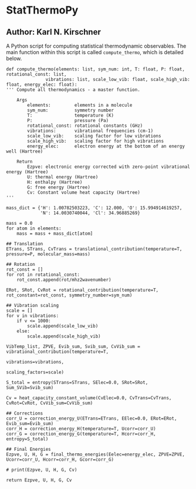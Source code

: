 # StatThermoPy

## Author: Karl N. Kirschner

A Python script for computing statistical thermodynamic observables. The main function within this script
is called `compute_thermo`, which is detailed below.

    def compute_thermo(elements: list, sym_num: int, T: float, P: float, rotational_const: list,
                   vibrations: list, scale_low_vib: float, scale_high_vib: float, energy_elec: float):
    ''' Compute all thermodynamics - a master function.

        Args
            elements:         elements in a molecule
            sym_num:          symmetry number
            T:                temperature (K)
            P:                pressure (Pa)
            rotational_const: rotational constants (GHz)
            vibrations:       vibrational frequencies (cm-1)
            scale_low_vib:    scaling factor for low vibrations
            scale_high_vib:   scaling factor for high vibrations
            energy_elec:      electron energy at the bottom of an energy well (Hartree)

        Return
            Ezpve: electronic energy corrected with zero-point vibrational energy (Hartree)
            U: thermal energy (Hartree)
            H: enthalpy (Hartree)
            G: free energy (Hartree)
            Cv: Constant volume heat capacity (Hartree)
    '''

    mass_dict = {'H': 1.00782503223, 'C': 12.000, 'O': 15.994914619257,
                 'N': 14.0030740044, 'Cl': 34.96885269}

    mass = 0.0
    for atom in elements:
        mass = mass + mass_dict[atom]

    ## Translation
    ETrans, STrans, CvTrans = translational_contribution(temperature=T, pressure=P, molecular_mass=mass)

    ## Rotation
    rot_const = []
    for rot in rotational_const:
        rot_const.append(rot/mhz2wavenumber)

    ERot, SRot, CvRot = rotational_contribution(temperature=T, rot_constant=rot_const, symmetry_number=sym_num)

    ## Vibration scaling
    scale = []
    for v in vibrations:
        if v <= 1000:
            scale.append(scale_low_vib)
        else:
            scale.append(scale_high_vib)

    VibTemp_list, ZPVE, Evib_sum, Svib_sum, CvVib_sum = vibrational_contribution(temperature=T,
                                                                                 vibrations=vibrations,
                                                                                 scaling_factors=scale)

    S_total = entropy(STrans=STrans, SElec=0.0, SRot=SRot, Sum_SVib=Svib_sum)

    Cv = heat_capacity_constant_volume(CvElec=0.0, CvTrans=CvTrans, CvRot=CvRot, CvVib_sum=CvVib_sum)

    ## Corrections
    corr_U = correction_energy_U(ETrans=ETrans, EElec=0.0, ERot=ERot, Evib_sum=Evib_sum)
    corr_H = correction_energy_H(temperature=T, Ucorr=corr_U)
    corr_G = correction_energy_G(temperature=T, Hcorr=corr_H, entropy=S_total)

    ## Final Energies
    Ezpve, U, H, G = final_thermo_energies(Eelec=energy_elec, ZPVE=ZPVE, Ucorr=corr_U, Hcorr=corr_H, Gcorr=corr_G)

    # print(Ezpve, U, H, G, Cv)

    return Ezpve, U, H, G, Cv
